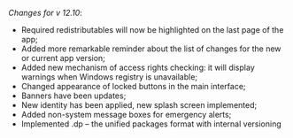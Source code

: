 _Changes for v 12.10_: 
- Required redistributables will now be highlighted on the last page of the app;
- Added more remarkable reminder about the list of changes for the new or current app version;
- Added new mechanism of access rights checking: it will display warnings when Windows registry is unavailable;
- Changed appearance of locked buttons in the main interface;
- Banners have been updates;
- New identity has been applied, new splash screen implemented;
- Added non-system message boxes for emergency alerts;
- Implemented .dp – the unified packages format with internal versioning
